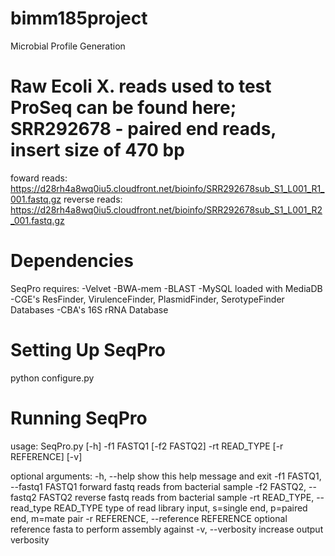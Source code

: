 # bimm185project
Microbial Profile Generation

# Raw Ecoli X. reads used to test ProSeq can be found here; SRR292678 - paired end reads, insert size of 470 bp
foward reads: https://d28rh4a8wq0iu5.cloudfront.net/bioinfo/SRR292678sub_S1_L001_R1_001.fastq.gz
reverse reads: https://d28rh4a8wq0iu5.cloudfront.net/bioinfo/SRR292678sub_S1_L001_R2_001.fastq.gz

# Dependencies
SeqPro requires:
-Velvet
-BWA-mem
-BLAST
-MySQL loaded with MediaDB
-CGE's ResFinder, VirulenceFinder, PlasmidFinder, SerotypeFinder Databases
-CBA's 16S rRNA Database

# Setting Up SeqPro
python configure.py


# Running SeqPro
usage: SeqPro.py [-h] -f1 FASTQ1 [-f2 FASTQ2] -rt READ_TYPE [-r REFERENCE] [-v]

optional arguments:
  -h, --help            show this help message and exit
  -f1 FASTQ1, --fastq1 FASTQ1
                        forward fastq reads from bacterial sample
  -f2 FASTQ2, --fastq2 FASTQ2
                        reverse fastq reads from bacterial sample
  -rt READ_TYPE, --read_type READ_TYPE
                        type of read library input, s=single end, p=paired
                        end, m=mate pair
  -r REFERENCE, --reference REFERENCE
                        optional reference fasta to perform assembly against
  -v, --verbosity       increase output verbosity
